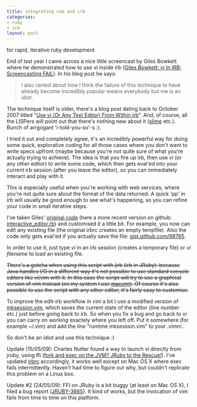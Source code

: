 ```yaml
--- 
title: integrating vim and irb
categories: 
- ruby
- irb
layout: post
---
```


for rapid, iterative ruby development

End of last year I came across a nice little screencast by Giles Bowkett where he demonstrated how to use vi inside irb 
([Giles Bowkett: vi In IRB: Screencasting FAIL](http://gilesbowkett.blogspot.com/2008/11/vi-in-irb-screencasting-fail.html)). 
In his blog post he says:

>I also ranted about how I think the failure of this technique to have already become incredibly popular
>means everybody but me is an idiot.
   
The technique itself is older, there's a blog post dating back to October 2007 titled
"[Use vi (Or Any Text Editor) From Within irb](http://gilesbowkett.blogspot.com/2007/10/use-vi-or-any-text-editor-from-within.html)".
And, of course, all the LISPers will point out that there's nothing new about it ([slime](http://common-lisp.net/project/slime/) etc.). 
Bunch of arrgogant 'i-told-you-so'-s :).

I tried it out and completely agree, it's an incredibly powerful way for doing some quick, explorative coding for all those cases
where you don't want to write specs upfront (maybe because you're not quite sure of what you're actually trying to achieve). 
The idea is that you fire up irb, then use vi (or any other editor) to write some code, which then gets eval'ed into your current
irb session (after you leave the editor), so you can immediately interact and play with it. 

This is especially useful when you're working with web services, where you're not quite sure about the format of the data returned. 
A quick 'pp' in irb will usually be good enough to see what's happening, so you can refine your code in small iterative steps.

I've taken Giles' [original code](http://pastie.caboo.se/102939) (here a more recent version on 
github: [interactive_editor.rb](http://github.com/gilesbowkett/utility-belt/blob/0a542e50a3c27f883688358f70c89719be651e4b/lib/utility_belt/interactive_editor.rb))
and customised it a little bit. For example, you now can edit any existing file (the original irbrc creates an empty tempfile). 
Also the code only gets eval'ed if you actually save the file: [gist.github.com/98765](http://gist.github.com/98765).

In order to use it, just type *vi* in an irb session (creates a temporary file) or *vi filename* to load an existing file.

<p style="text-decoration: line-through;">
There's a gotcha when using this script with jirb (irb in JRuby): because Java handles I/O in a different way it's not possible to 
use standard console editors like vi/vim with it. In this case the script will try to use a graphical version of vim instead 
(on my system I use <a href="http://code.google.com/p/macvim/">macvim</a>). Of course it's also possible to use the script with
any other editor, it's fairly easy to customise.
</p>

To improve the edit-irb workflow in vim a bit I use a modified version of [mksession.vim](http://gist.github.com/97573), 
which saves the current state of the editor (line number etc.) just before going back to irb. So when you fix a bug and go back 
to vi you can carry on working exactely where you left off. Put it somewhere (for example ~/.vim) and add the line "runtime 
mksession.vim" to your .vimrc.

So don't be an idiot and use this technique :)

Update (15/05/09): Charles Nutter found a way to launch vi directly from jruby, using ffi 
([fork and exec on the JVM? JRuby to the Rescue!](http://blog.headius.com/2009/05/fork-and-exec-on-jvm-jruby-to-rescue.html)). 
I've updated [irbrc](http://gist.github.com/98765) accordingly, it works well except on Mac OS X where exec fails intermittently.
Haven't had time to figure out why, but couldn't replicate this problem on a Linux box.

Update #2 (24/05/09): FFI on JRuby is a bit buggy (at least on Mac OS X), I
filed a bug report ([JRUBY-3665](http://jira.codehaus.org/browse/JRUBY-3665)). It kind of works, but the invocation of vim fails
from time to time on this platform.
